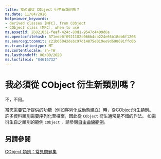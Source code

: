```yaml
---
title: 我必須從 CObject 衍生新類別嗎？
ms.date: 11/04/2016
helpviewer_keywords:
- derived classes [MFC], from CObject
- CObject class [MFC], when to use
ms.assetid: 26021031-feaf-424c-80d1-9547c4409d6a
ms.openlocfilehash: 371ede0f0921182c066b4cb224e66b18eb6f1208
ms.sourcegitcommit: c21b05042debc97d14875e019ee9d698691ffc0b
ms.translationtype: MT
ms.contentlocale: zh-TW
ms.lasthandoff: 06/09/2020
ms.locfileid: "84616732"
---
```

# <a name="do-i-have-to-derive-new-classes-from-cobject"></a>我必須從 CObject 衍生新類別嗎？

不，不用。

當您需要它所提供的功能（例如序列化或動態建立）時，從[CObject](reference/cobject-class.md)衍生類別。 許多資料類別需要序列化至檔案，因此從 `CObject` 衍生通常是不錯的作法。 如需衍生自之類別的範例 `CObject` ，請參閱[自由曲線範例](../overview/visual-cpp-samples.md)。

## <a name="see-also"></a>另請參閱

[CObject 類別：常見問題集](cobject-class-frequently-asked-questions.md)
